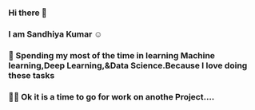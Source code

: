 ### Hi there 👋
### I am Sandhiya Kumar  :relaxed:
### 🌱 Spending my most of the time in learning Machine learning,Deep Learning,&Data Science.Because I love doing these tasks
### :running_woman: Ok it is a time to go for work on anothe Project....
<!--
**SandhiyaKumar-18/SandhiyaKumar-18** is a ✨ _special_ ✨ repository because its `README.md` (this file) appears on your GitHub profile.

Here are some ideas to get you started:

- 🔭 I’m currently working on ...
- 🌱 I’m currently learning ...
- 👯 I’m looking to collaborate on ...
- 🤔 I’m looking for help with ...
- 💬 Ask me about ...
- 📫 How to reach me: ...
- 😄 Pronouns: ...
- ⚡ Fun fact: ...
-->
